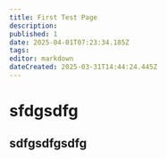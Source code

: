 ```yaml
---
title: First Test Page
description: 
published: 1
date: 2025-04-01T07:23:34.185Z
tags: 
editor: markdown
dateCreated: 2025-03-31T14:44:24.445Z
---
```


# sfdgsdfg

## sdfgsdfgsdfg
